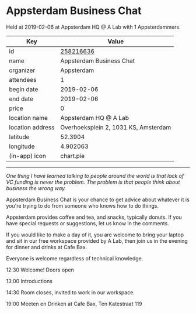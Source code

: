 # Appsterdam Business Chat
Held at 2019-02-06 at Appsterdam HQ @ A Lab with 1 Appsterdammers.
        
|Key|Value
|---|---|
|id|[258216636](https://www.meetup.com/appsterdam/events/258216636/)|
|name|Appsterdam Business Chat|
|organizer|Appsterdam|
|attendees|1|
|begin date|2019-02-06|
|end date|2019-02-06|
|price|0|
|location name|Appsterdam HQ @ A Lab|
|location address|Overhoeksplein 2, 1031 KS, Amsterdam|
|latitude|52.3904|
|longitude|4.902063|
|(in-app) icon|chart.pie|

---

*One thing I have learned talking to people around the world is that lack of VC funding is never the problem. The problem is that people think about business the wrong way.*

Appsterdam Business Chat is your chance to get advice about whatever it is you're trying to do from someone who knows how to do things.

Appsterdam provides coffee and tea, and snacks, typically donuts. If you have special requests or suggestions, let us know in the comments.

If you would like to make a day of it, you are welcome to bring your laptop and sit in our free workspace provided by A Lab, then join us in the evening for dinner and drinks at Cafe Bax.

Everyone is welcome regardless of technical knowledge.

12:30 Welcome! Doors open

13:00 Introductions

14:30 Room closes, invited to work in our workspace.

19:00 Meeten en Drinken at Cafe Bax, Ten Katestraat 119


